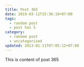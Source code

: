 ```yaml
---
title: Post 365
date: 2019-03-11T15:36:19+07:00
tags:
  - random post
  - post has 5
category:
  - random post
  - uncategorized
updated: 2013-01-11T07:05:12+07:00
---
```

This is content of post 365